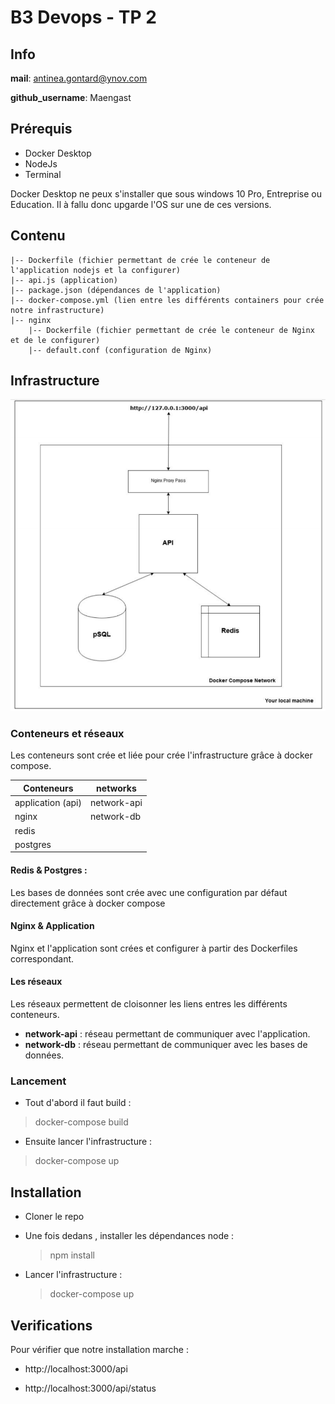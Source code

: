 # B3 Devops - TP 2

## Info

**mail**: antinea.gontard@ynov.com

**github_username**: Maengast

## Prérequis
- Docker Desktop
- NodeJs
- Terminal

Docker Desktop ne peux s'installer que sous windows 10 Pro, Entreprise ou Education. Il à fallu donc upgarde l'OS sur une de ces versions.

## Contenu

```
|-- Dockerfile (fichier permettant de crée le conteneur de l'application nodejs et la configurer)
|-- api.js (application)
|-- package.json (dépendances de l'application)
|-- docker-compose.yml (lien entre les différents containers pour crée notre infrastructure)
|-- nginx
    |-- Dockerfile (fichier permettant de crée le conteneur de Nginx et de le configurer)
    |-- default.conf (configuration de Nginx)
```

## Infrastructure
![Alt text](images/Infrastructure.PNG "Infrastructure")

### Conteneurs et réseaux
  Les conteneurs sont crée et liée pour crée l'infrastructure grâce à docker compose.
  
  | Conteneurs | networks |
  |------------|----------|
  | application (api) | network-api |
  | nginx | network-db |
  | redis | |
  |postgres| |
  
  #### Redis & Postgres : 
  Les bases de données sont crée avec une configuration par défaut directement grâce à docker compose
  
  #### Nginx & Application
  Nginx et l'application sont crées et configurer à partir des Dockerfiles correspondant.
  
  #### Les réseaux
  Les réseaux permettent de cloisonner les liens entres les différents conteneurs.
  
   - **network-api** : réseau permettant de communiquer avec l'application.
   - **network-db** : réseau permettant de communiquer avec les bases de données.
  
  
### Lancement
  - Tout d'abord il faut build :
  > docker-compose build

  - Ensuite lancer l'infrastructure :
  > docker-compose up


## Installation
  - Cloner le repo
  - Une fois dedans , installer les dépendances node :
    > npm install
    
  - Lancer l'infrastructure :
    > docker-compose up
    
## Verifications
Pour vérifier que notre installation marche : 
  - http://localhost:3000/api
  
  - http://localhost:3000/api/status
